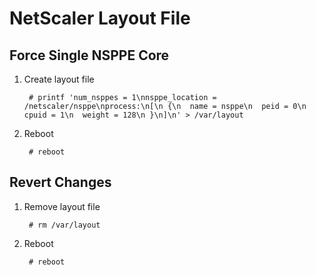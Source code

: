 # NetScaler Layout File

## Force Single NSPPE Core
1. Create layout file

		# printf 'num_nsppes = 1\nnsppe_location = /netscaler/nsppe\nprocess:\n[\n {\n  name = nsppe\n  peid = 0\n  cpuid = 1\n  weight = 128\n }\n]\n' > /var/layout

2. Reboot

		# reboot

## Revert Changes

1. Remove layout file

		# rm /var/layout

2. Reboot

		# reboot

